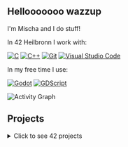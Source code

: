 ## Hellooooooo wazzup
I'm Mischa and I do stuff!

In 42 Heilbronn I work with:

[![C](https://img.shields.io/badge/C-00599C?logo=c&logoColor=white)](#)
[![C++](https://img.shields.io/badge/-C++-blue?logo=cplusplus)](#)
[![Git](https://img.shields.io/badge/Git-F05032?logo=git&logoColor=fff)](#)
[![Visual Studio Code](https://img.shields.io/badge/Visual%20Studio%20Code-0078d7.svg?logo=visual-studio-code&logoColor=white)](#)

In my free time I use:

[![Godot](https://img.shields.io/badge/Godot%20Engine-478CBF?logo=godotengine&logoColor=fff&style=flat)](#)
[![GDScript](https://img.shields.io/badge/GDScript-478CBF?logo=godot-engine&logoColor=white)](#)

![Activity Graph](https://github-readme-activity-graph.vercel.app/graph?username=Horrjiy&area=true&radius=8&hide_border=true)

## Projects

<details>
<summary>Click to see 42 projects</summary>

| Project   | Description        | Course     | Finished      | Link                                 |
| :-------- | :----------------- | :--------: | :-----------: | :----------------------------------- |
| libft | Libft is a basic C library | Core Rank 00 | 27-Oct-2024 | 🔗 https://github.com/Horrjiy/libft |
| ft_printf | Own printf in C | Core Rank 01 | 14-Nov-2024 | 🔗 https://github.com/Horrjiy/ft_printf |
| so_long | Simple 2D Game in C | Core Rank 02 | 03-Jan-2025 | 🔗 https://github.com/Horrjiy/so_long |
| push_swap | Stack sorting algorithm in C | Core Rank 02 | 17-Feb-2025 | 🔗 https://github.com/Horrjiy/push_swap |
| minitalk | Simple server-client communication program | Core Rank 02 | 04-Mar-2025 | 🔗 https://github.com/Horrjiy/minitalk |
| minishell | Self-made bash shell in C | Core Rank 03 | 05-Apr-2025 | 🔗 https://github.com/Horrjiy/minishell |
| Philosophers | Solving dining philosophers problem with Multithreading in C | Core Rank 03 | 22-Apr-2025 | 🔗 https://github.com/Horrjiy/Philosophers |
| miniRT | Image rendering with raytracing in C | Core Rank 04 | 🛠️ Working on it... | 🔗 https://github.com/Horrjiy/miniRT |
| CPP Modules | 10 small C++ introduction projects | Core Rank 04+05 | 🛠️ Working on it... | 🔗 https://github.com/Horrjiy/CPP-Modules |
| ft_irc | ... | Core Rank 05 | ☄️ Coming soon... | 🚫 |
| ft_transcendence | ... | Core Rank 06 | ☄️ Coming soon... | 🚫 |

</details>
